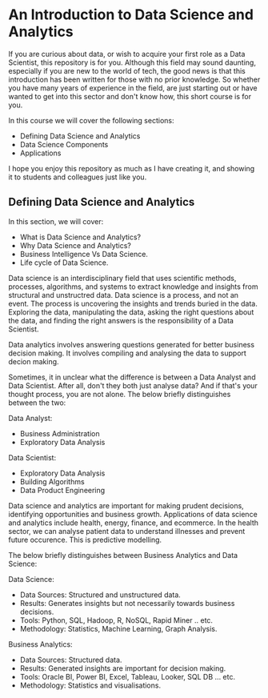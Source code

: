 # An Introduction to Data Science and Analytics

If you are curious about data, or wish to acquire your first role as a Data Scientist, this repository is for you. Although this field may sound daunting, especially if you are new to the world of tech, the good news is that this introduction has been written for those with no prior knowledge. So whether you have many years of experience in the field, are just starting out or have wanted to get into this sector and don't know how, this short course is for you.

In this course we will cover the following sections:

- Defining Data Science and Analytics
- Data Science Components
- Applications

I hope you enjoy this repository as much as I have creating it, and showing it to students and colleagues just like you.

## Defining Data Science and Analytics

In this section, we will cover:

- What is Data Science and Analytics?
- Why Data Science and Analytics?
- Business Intelligence Vs Data Science.
- Life cycle of Data Science.

Data science is an interdisciplinary field that uses scientific methods, processes, algorithms, and systems to extract knowledge and insights from structural and unstructred data. Data science is a process, and not an event. The process is uncovering the insights and trends buried in the data. Exploring the data, manipulating the data, asking the right questions about the data, and finding the right answers is the responsibility of a Data Scientist.

Data analytics involves answering questions generated for better business decision making. It involves compiling and analysing the data to support decion making.

Sometimes, it in unclear what the difference is between a Data Analyst and Data Scientist. After all, don't they both just analyse data? And if that's your thought process, you are not alone. The below briefly distinguishes between the two:

Data Analyst:
- Business Administration
- Exploratory Data Analysis

Data Scientist:
- Exploratory Data Analysis
- Building Algorithms
- Data Product Engineering

Data science and analytics are important for making prudent decisions, identifying opportunities and business growth. Applications of data science and analytics include health, energy, finance, and ecommerce. In the health sector, we can analyse patient data to understand illnesses and prevent future occurence. This is predictive modelling.

The below briefly distinguishes between Business Analytics and Data Science:

Data Science:
- Data Sources: Structured and unstructured data.
- Results: Generates insights but not necessarily towards business decisions.
- Tools: Python, SQL, Hadoop, R, NoSQL, Rapid Miner .. etc.
- Methodology: Statistics, Machine Learning, Graph Analysis.

Business Analytics:
- Data Sources: Structured data.
- Results: Generated insights are important for decision making.
- Tools: Oracle BI, Power BI, Excel, Tableau, Looker, SQL DB ... etc.
- Methodology: Statistics and visualisations.

